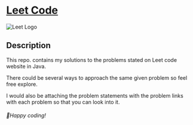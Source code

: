 # [Leet Code](https://leetcode.com/)
![Leet Logo](https://encrypted-tbn0.gstatic.com/images?q=tbn:ANd9GcSacJ_qSVxai9eWLcsA4A6ljeNKjjelG-M9Rwg6X3TbKl6EEErh)

## Description

This repo. contains my solutions to the problems stated on Leet code website in Java.

There could be several ways to approach the same given problem so feel free explore.

I would also be attaching the problem statements with the problem links with each problem so that you can look into it.

###### 🌟Happy coding!
